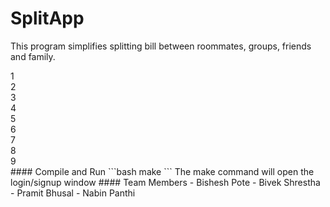 # SplitApp
<p>
This program simplifies splitting bill between roommates, groups, friends and family.
</p>
<div class="grid-container">
  <div class="grid-item">1</div>
  <div class="grid-item">2</div>
  <div class="grid-item">3</div>
  <div class="grid-item">4</div>
  <div class="grid-item">5</div>
  <div class="grid-item">6</div>
  <div class="grid-item">7</div>
  <div class="grid-item">8</div>
  <div class="grid-item">9</div>
</div>
#### Compile and Run 
```bash
make
```
The make command will open the login/signup window
####   Team Members
- Bishesh Pote
- Bivek Shrestha
- Pramit Bhusal
- Nabin Panthi
